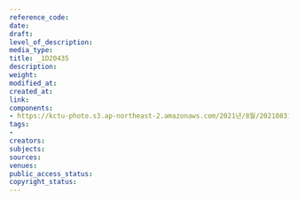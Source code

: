 ```yaml
---
reference_code: 
date: 
draft: 
level_of_description: 
media_type: 
title: _1D20435
description: 
weight: 
modified_at: 
created_at: 
link: 
components:
- https://kctu-photo.s3.ap-northeast-2.amazonaws.com/2021년/8월/20210831_보건의료노조+총파업지지+민주노총+시민사회+공동기자회견/_1D20435.jpg
tags:
- 
creators: 
subjects: 
sources: 
venues: 
public_access_status: 
copyright_status: 
---
```

